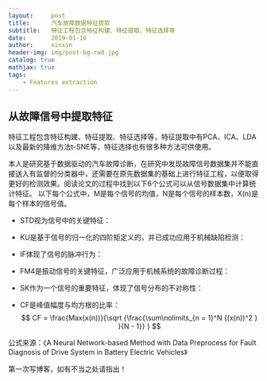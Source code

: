```yaml
---
layout:     post                    
title:      汽车故障数据特征提取               
subtitle:   特征工程包含特征构建、特征提取、特征选择等 
date:       2019-01-16             
author:     xinxin                     
header-img: img/post-bg-rwd.jpg    
catalog: true                       
mathjax: true
tags:                               
    - Features extraction
---
```


## 从故障信号中提取特征
特征工程包含特征构建、特征提取、特征选择等，特征提取中有PCA、ICA、LDA以及最新的降维方法t-SNE等，特征选择也有很多种方法可供使用。

本人是研究基于数据驱动的汽车故障诊断，在研究中发现故障信号数据集并不能直接送入有监督的分类器中，还需要在原先数据集的基础上进行特征工程，以便取得更好的检测效果。阅读论文的过程中找到以下6个公式可以从信号数据集中计算统计特征。
以下每个公式中，M是每个信号的均值，N是每个信号的样本数，X(n)是每个样本的信号值。
* STD视为信号中的关键特征：


* KU是基于信号的归一化的四阶矩定义的，并已成功应用于机械缺陷检测：
* IF体现了信号的脉冲行为：
* FM4是振动信号的关键特征，广泛应用于机械系统的故障诊断过程：
* SK作为一个信号的重要特征，体现了信号分布的不对称性：
* CF是峰值幅度与均方根的比率：
$$
CF = \frac{Max(x(n))}{\sqrt {\frac{\sum\nolimits_{n = 1}^N {(x(n))^2 } }{N - 1}} }
$$

公式来源：《A Neural Network-based Method with Data Preprocess for Fault Diagnosis of Drive System in Battery Electric Vehicles》

第一次写博客，如有不当之处请指出！
